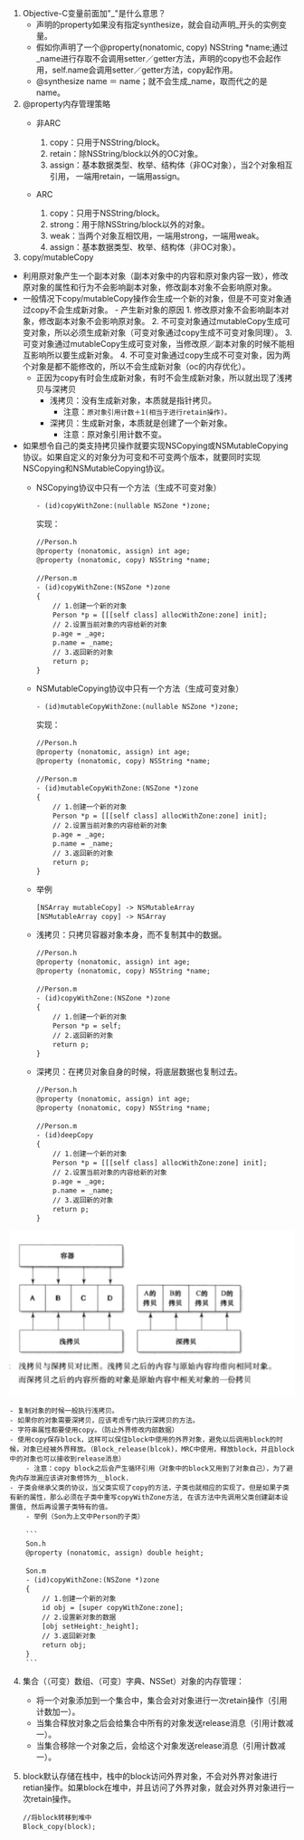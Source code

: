 1. Objective-C变量前面加"_"是什么意思？
	- 声明的property如果没有指定synthesize，就会自动声明_开头的实例变量。
	- 假如你声明了一个@property(nonatomic, copy) NSString *name;通过_name进行存取不会调用setter／getter方法，声明的copy也不会起作用，self.name会调用setter／getter方法，copy起作用。
	- @synthesize name ＝ name；就不会生成_name，取而代之的是name。
2. @property内存管理策略
	- 非ARC
		1. copy：只用于NSString/block。
		2. retain：除NSString/block以外的OC对象。
		3. assign：基本数据类型、枚举、结构体（非OC对象），当2个对象相互引用，					一端用retain，一端用assign。
		
	- ARC
		1. copy：只用于NSString/block。
		2. strong：用于除NSString/block以外的对象。
		3. weak：当两个对象互相饮用，一端用strong，一端用weak。
		4. assign：基本数据类型、枚举、结构体（非OC对象）。
3. copy/mutableCopy
 - 利用原对象产生一个副本对象（副本对象中的内容和原对象内容一致），修改原对象的属性和行为不会影响副本对象，修改副本对象不会影响原对象。
 - 一般情况下copy/mutableCopy操作会生成一个新的对象，但是不可变对象通过copy不会生成新对象。
 		- 产生新对象的原因
			1. 修改原对象不会影响副本对象，修改副本对象不会影响原对象。
			2. 不可变对象通过mutableCopy生成可变对象，所以必须生成新对象（可变对象通过copy生成不可变对象同理）。
			3. 可变对象通过mutableCopy生成可变对象，当修改原／副本对象的时候不能相互影响所以要生成新对象。
			4. 不可变对象通过copy生成不可变对象，因为两个对象是都不能修改的，所以不会生成新对象（oc的内存优化）。
	- 正因为copy有时会生成新对象，有时不会生成新对象，所以就出现了浅拷贝与深拷贝
		- 浅拷贝：没有生成新对象，本质就是指针拷贝。
			- 注意：`原对象引用计数＋1(相当于进行retain操作)。`
		- 深拷贝：生成新对象，本质就是创建了一个新对象。
			- 注意：原对象引用计数不变。     
 - 如果想令自己的类支持拷贝操作就要实现NSCopying或NSMutableCopying协议。如果自定义的对象分为可变和不可变两个版本，就要同时实现NSCopying和NSMutableCopying协议。
	- NSCopying协议中只有一个方法（生成不可变对象）
	
		```
		- (id)copyWithZone:(nullable NSZone *)zone;
		```
		实现：
		
		```
		//Person.h
		@property (nonatomic, assign) int age;
		@property (nonatomic, copy) NSString *name;
		
		//Person.m
		- (id)copyWithZone:(NSZone *)zone
		{
    		// 1.创建一个新的对象
    		Person *p = [[[self class] allocWithZone:zone] init];
    		// 2.设置当前对象的内容给新的对象
    		p.age = _age;
    		p.name = _name;
    		// 3.返回新的对象
    		return p;
		}
		```
	- 	NSMutableCopying协议中只有一个方法（生成可变对象）
		
		```
		- (id)mutableCopyWithZone:(nullable NSZone *)zone;
		```
		实现：
		
		```
		//Person.h
		@property (nonatomic, assign) int age;
		@property (nonatomic, copy) NSString *name;
		
		//Person.m
		- (id)mutableCopyWithZone:(NSZone *)zone
		{
		    // 1.创建一个新的对象
		    Person *p = [[[self class] allocWithZone:zone] init];
		    // 2.设置当前对象的内容给新的对象
		    p.age = _age;
		    p.name = _name;
		    // 3.返回新的对象
		    return p;
		}
		```
	- 举例
	
		```
		[NSArray mutableCopy] -> NSMutableArray
		[NSMutableArray copy] -> NSArray
		```
	- 浅拷贝：只拷贝容器对象本身，而不复制其中的数据。
	
		```
		//Person.h
		@property (nonatomic, assign) int age;
		@property (nonatomic, copy) NSString *name;
		
		//Person.m
		- (id)copyWithZone:(NSZone *)zone
		{
		    // 1.创建一个新的对象
    		Person *p = self;
    		// 2.返回新的对象
    		return p;
		}
		```
	- 深拷贝：在拷贝对象自身的时候，将底层数据也复制过去。
	
		```
		//Person.h
		@property (nonatomic, assign) int age;
		@property (nonatomic, copy) NSString *name;
		
		//Person.m
		- (id)deepCopy
		{
		    // 1.创建一个新的对象
		    Person *p = [[[self class] allocWithZone:zone] init];
		    // 2.设置当前对象的内容给新的对象
		    p.age = _age;
		    p.name = _name;
		    // 3.返回新的对象
		    return p;
		}
		```
![屏幕快照 2016-07-31 上午11.39.37](media/%E5%B1%8F%E5%B9%95%E5%BF%AB%E7%85%A7%202016-07-31%20%E4%B8%8A%E5%8D%8811.39.37.png)


	- 复制对象的时候一般执行浅拷贝。
	- 如果你的对象需要深拷贝，应该考虑专门执行深拷贝的方法。
	- 字符串属性都要使用copy。（防止外界修改内部数据）
	- 使用copy保存block，这样可以保住block中使用的外界对象，避免以后调用block的时候，对象已经被外界释放。（Block_release(blcok)，MRC中使用，释放block，并且block中的对象也可以接收到release消息）
		- 注意：copy block之后会产生循环引用（对象中的block又用到了对象自己），为了避免内存泄漏应该讲对象修饰为__block.
	- 子类会继承父类的协议，当父类实现了copy的方法，子类也就相应的实现了。但是如果子类有新的属性，那么必须在子类中重写copyWithZone方法, 在该方法中先调用父类创建副本设置值, 然后再设置子类特有的值。
		- 举例（Son为上文中Person的子类）
			
		```
		Son.h
		@property (nonatomic, assign) double height;
		
		Son.m
		- (id)copyWithZone:(NSZone *)zone
		{
		    // 1.创建一个新的对象
		    id obj = [super copyWithZone:zone];
		    // 2.设置新对象的数据
		    [obj setHeight:_height];
		    // 3.返回新对象
		    return obj;
		}
		```
4. 集合（（可变）数组、（可变）字典、NSSet）对象的内存管理：
	- 将一个对象添加到一个集合中，集合会对对象进行一次retain操作（引用计数加一）。
	- 当集合释放对象之后会给集合中所有的对象发送release消息（引用计数减一）。
	- 当集合移除一个对象之后，会给这个对象发送release消息（引用计数减一）。
5. block默认存储在栈中，栈中的block访问外界对象，不会对外界对象进行retian操作。如果block在堆中，并且访问了外界对象，就会对外界对象进行一次retain操作。

	```
	//将block转移到堆中
	Block_copy(block);
	```


